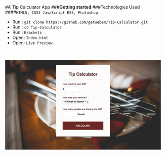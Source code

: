 #A Tip Calculator App
###**Getting started**
###Technologies Used 
####`HTML5, CSS3 JavaScript ES5, Photoshop`
 - Run :  `git clone https://github.com/getwebem/Tip-Calculator.git`
 - Run :  `cd Tip-Calculator`
 - Run :  `Brackets .`
 - Open:  `Index.html`
 - Open:  `Live Preview`  
 
 <br/><br/>
![pic1](https://raw.githubusercontent.com/getwebem/README/master/Tip-Calculator/Screen%20Shot%202017-03-13%20at%2011.29.36.png)
<br/><br/>